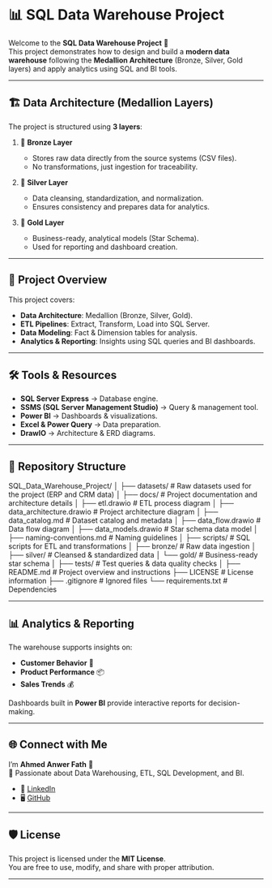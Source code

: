 # 📊 SQL Data Warehouse Project

Welcome to the **SQL Data Warehouse Project** 🚀  
This project demonstrates how to design and build a **modern data warehouse** following the **Medallion Architecture** (Bronze, Silver, Gold layers) and apply analytics using SQL and BI tools.  

---

## 🏗️ Data Architecture (Medallion Layers)

The project is structured using **3 layers**:  

1. 🥉 **Bronze Layer**  
   - Stores raw data directly from the source systems (CSV files).  
   - No transformations, just ingestion for traceability.  

2. 🥈 **Silver Layer**  
   - Data cleansing, standardization, and normalization.  
   - Ensures consistency and prepares data for analytics.  

3. 🥇 **Gold Layer**  
   - Business-ready, analytical models (Star Schema).  
   - Used for reporting and dashboard creation.  

---

## 📖 Project Overview

This project covers:  
- **Data Architecture**: Medallion (Bronze, Silver, Gold).  
- **ETL Pipelines**: Extract, Transform, Load into SQL Server.  
- **Data Modeling**: Fact & Dimension tables for analysis.  
- **Analytics & Reporting**: Insights using SQL queries and BI dashboards.  

---

## 🛠️ Tools & Resources

- **SQL Server Express** → Database engine.  
- **SSMS (SQL Server Management Studio)** → Query & management tool.  
- **Power BI** → Dashboards & visualizations.  
- **Excel & Power Query** → Data preparation.  
- **DrawIO** → Architecture & ERD diagrams.  

---
## 📂 Repository Structure

SQL_Data_Warehouse_Project/
│
├── datasets/ # Raw datasets used for the project (ERP and CRM data)
│
├── docs/ # Project documentation and architecture details
│ ├── etl.drawio # ETL process diagram
│ ├── data_architecture.drawio # Project architecture diagram
│ ├── data_catalog.md # Dataset catalog and metadata
│ ├── data_flow.drawio # Data flow diagram
│ ├── data_models.drawio # Star schema data model
│ ├── naming-conventions.md # Naming guidelines
│
├── scripts/ # SQL scripts for ETL and transformations
│ ├── bronze/ # Raw data ingestion
│ ├── silver/ # Cleansed & standardized data
│ └── gold/ # Business-ready star schema
│
├── tests/ # Test queries & data quality checks
│
├── README.md # Project overview and instructions
├── LICENSE # License information
├── .gitignore # Ignored files
└── requirements.txt # Dependencies


---

## 📊 Analytics & Reporting

The warehouse supports insights on:  
- **Customer Behavior** 👥  
- **Product Performance** 📦  
- **Sales Trends** 💰  

Dashboards built in **Power BI** provide interactive reports for decision-making.  

---

## 🌐 Connect with Me

I’m **Ahmed Anwer Fath** 👋  
📌 Passionate about Data Warehousing, ETL, SQL Development, and BI.  

- 🔗 [LinkedIn](https://www.linkedin.com/in/ahmed-anwer-fath77)  
- 🖥️ [GitHub](https://github.com/ahmed2004410)  

---

## 🛡️ License

This project is licensed under the **MIT License**.  
You are free to use, modify, and share with proper attribution.  

---
